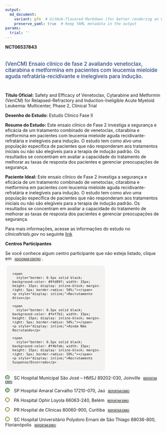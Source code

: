 ```yaml
---
output: 
  md_document:
    variant: gfm  # GitHub-flavored Markdown (for better rendering on GitHub)
    preserve_yaml: true  # Keep YAML metadata in the output
params:
  trial: ''
---
```


**NCT06537843**

<div style="padding: 5px 5px 5px 0px; font-size: 1.20em; font-weight: 500; color: #2E4A7F; text-align: left; margin-bottom: 20px">

(VenCM) Ensaio clínico de fase 2 avaliando venetoclax, citarabina e
metformina em pacientes com leucemia mieloide aguda
refratária-recidivante e inelegíveis para indução.

</div>

**Título Oficial:** Safety and Efficacy of Venetoclax, Cytarabine and
Metformin (VenCM) for Relapsed-Refractory and Induction-Ineligible Acute
Myeloid Leukemia: Multicenter, Phase 2, Clinical Trial

**Desenho do Estudo:** Estudo Clinico Fase II

**Resumo do Estudo:** Este ensaio clínico de Fase 2 investiga a
segurança e eficácia de um tratamento combinado de venetoclax,
citarabina e metformina em pacientes com leucemia mieloide aguda
recidivante-refratária e inelegíveis para indução. O estudo tem como
alvo uma população específica de pacientes que não responderam aos
tratamentos iniciais ou não são elegíveis para a terapia de indução
padrão. Os resultados se concentram em avaliar a capacidade do
tratamento de melhorar as taxas de resposta dos pacientes e gerenciar
preocupações de segurança.

**Paciente Ideal:** Este ensaio clínico de Fase 2 investiga a segurança
e eficácia de um tratamento combinado de venetoclax, citarabina e
metformina em pacientes com leucemia mieloide aguda
recidivante-refratária e inelegíveis para indução. O estudo tem como
alvo uma população específica de pacientes que não responderam aos
tratamentos iniciais ou não são elegíveis para a terapia de indução
padrão. Os resultados se concentram em avaliar a capacidade do
tratamento de melhorar as taxas de resposta dos pacientes e gerenciar
preocupações de segurança.

Para mais informações, acesse as informações do estudo no
*clinicaltrials.gov* no seguinte
[link](https://clinicaltrials.gov/ct2/show/NCT06537843)

**Centros Participantes**

Se você conhece algum centro participante que não esteja listado, clique
em
<span style="color: #2E4A7F; margin-left: 2px; padding: 4px; background-color: #f3f2f1; border-radius: 8px; font-weight: 500; font-size: 0.6em"><a
href="https://flazar.shinyapps.io/formsapp?study_nct_id=NCT06537843&amp;location_id=N%2FA&amp;location_full_name=N%2FA&amp;form_type=Adicionar%20Centro"
target="_blank">ADICIONAR CENTRO</a></span>.

<div style="margin-bottom: 8px; margin-left: 5px; padding: 8px; max-width: 300px; background-color: #f3f2f1; border-radius: 8px; font-size: 0.9em">

<div style="margin-left: 10px;">

    <span 
      style="border: 0.5px solid black; background-color: #9fd89f; width: 15px; height: 15px; display: inline-block; margin-right: 5px; border-radius: 50%;"></span>
    <p style="display: inline;">Recrutamento Ativo</p>

</div>

<div style="margin-left: 10px;">

    <span 
      style="border: 0.5px solid black; background-color: #fef7b2; width: 15px; height: 15px; display: inline-block; margin-right: 5px; border-radius: 50%;"></span>
    <p style="display: inline;">Ainda Não Recrutando</p>

</div>

<div style="margin-left: 10px;">

    <span 
      style="border: 0.5px solid black; background-color: #f4bfab; width: 15px; height: 15px; display: inline-block; margin-right: 5px; border-radius: 50%;"></span>
    <p style="display: inline;">Recrutamento Suspenso/Encerrado</p>

</div>

</div>

<span style="margin-bottom: -2px;"><span style="border: 0.5px solid black; display: inline-block; width: 12px; height: 12px; border-radius: 50%; margin-right: 10px; padding-bottom: 0px; background-color: #9fd89f;"></span>
SC Hospital Municipal São José – HMSJ 89202-030, Joinville
<span style="color: #2E4A7F; margin-left: 2px; padding: 4px; background-color: #f3f2f1; border-radius: 8px; font-weight: 500; font-size: 0.6em"><a
href="https://flazar.shinyapps.io/formsapp?study_nct_id=NCT06537843&amp;location_id=HOSPITALMUNICIPALSAOJOSEJOINVILLEBRAZIL&amp;location_full_name=Hospital%20Municipal%20S%C3%A3o%20Jos%C3%A9%20%E2%80%93%20HMSJ%2C%2089202-030%2C%20Joinville&amp;form_type=Reportar%20Erro"
target="_blank">REPORTAR ERRO</a></span></span>

<span style="margin-bottom: -2px;"><span style="border: 0.5px solid black; display: inline-block; width: 12px; height: 12px; border-radius: 50%; margin-right: 10px; padding-bottom: 0px; background-color: #9fd89f;"></span>
SP Hospital Amaral Carvalho 17210-070, Jaú
<span style="color: #2E4A7F; margin-left: 2px; padding: 4px; background-color: #f3f2f1; border-radius: 8px; font-weight: 500; font-size: 0.6em"><a
href="https://flazar.shinyapps.io/formsapp?study_nct_id=NCT06537843&amp;location_id=HOSPITALAMARALCARVALHOJAUBRAZIL&amp;location_full_name=Hospital%20Amaral%20Carvalho%2C%2017210-070%2C%20Ja%C3%BA&amp;form_type=Reportar%20Erro"
target="_blank">REPORTAR ERRO</a></span></span>

<span style="margin-bottom: -2px;"><span style="border: 0.5px solid black; display: inline-block; width: 12px; height: 12px; border-radius: 50%; margin-right: 10px; padding-bottom: 0px; background-color: #fef7b2;"></span>
PA Hospital Ophir Loyola 66063-240, Belém
<span style="color: #2E4A7F; margin-left: 2px; padding: 4px; background-color: #f3f2f1; border-radius: 8px; font-weight: 500; font-size: 0.6em"><a
href="https://flazar.shinyapps.io/formsapp?study_nct_id=NCT06537843&amp;location_id=HOSPITALOPHIRLOYOLABELEMBRAZIL&amp;location_full_name=Hospital%20Ophir%20Loyola%2C%2066063-240%2C%20Bel%C3%A9m&amp;form_type=Reportar%20Erro"
target="_blank">REPORTAR ERRO</a></span></span>

<span style="margin-bottom: -2px;"><span style="border: 0.5px solid black; display: inline-block; width: 12px; height: 12px; border-radius: 50%; margin-right: 10px; padding-bottom: 0px; background-color: #fef7b2;"></span>
PR Hospital de Clínicas 80060-900, Curitiba
<span style="color: #2E4A7F; margin-left: 2px; padding: 4px; background-color: #f3f2f1; border-radius: 8px; font-weight: 500; font-size: 0.6em"><a
href="https://flazar.shinyapps.io/formsapp?study_nct_id=NCT06537843&amp;location_id=HOSPITALDECLINICASDAUFPRCURITIBABRAZIL&amp;location_full_name=Hospital%20de%20Cl%C3%ADnicas%2C%2080060-900%2C%20Curitiba&amp;form_type=Reportar%20Erro"
target="_blank">REPORTAR ERRO</a></span></span>

<span style="margin-bottom: -2px;"><span style="border: 0.5px solid black; display: inline-block; width: 12px; height: 12px; border-radius: 50%; margin-right: 10px; padding-bottom: 0px; background-color: #fef7b2;"></span>
SC Hospital Universitário Polydoro Ernani de São Thiago 88036-800,
Florianópolis
<span style="color: #2E4A7F; margin-left: 2px; padding: 4px; background-color: #f3f2f1; border-radius: 8px; font-weight: 500; font-size: 0.6em"><a
href="https://flazar.shinyapps.io/formsapp?study_nct_id=NCT06537843&amp;location_id=HOSPITALUNIVERSITARIOPOLYDOROERNANIDESAOTHIAGOFLORIANOPOLISBRAZIL&amp;location_full_name=Hospital%20Universit%C3%A1rio%20Polydoro%20Ernani%20de%20S%C3%A3o%20Thiago%2C%2088036-800%2C%20Florian%C3%B3polis&amp;form_type=Reportar%20Erro"
target="_blank">REPORTAR ERRO</a></span></span>
